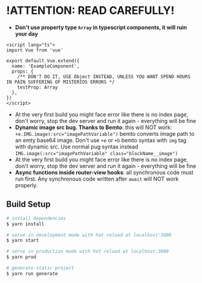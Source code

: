 # **!ATTENTION: READ CAREFULLY!**
* **Don't use property type `Array` in typescript components, it will ruin your day**
```
<script lang="ts">
import Vue from 'vue'

export default Vue.extend({
  name: 'ExampleComponent',
  props: {
    /** DON'T DO IT, USE Object INSTEAD, UNLESS YOU WANT SPEND HOURS IN PAIN SUFFERING OF MISTERIOS ERRORS */
    testProp: Array 
  },
})
</script>
```
* At the very first build you might face error like there is no index page, don't worry, stop the dev server and run it again - everything will be fine
* **Dynamic image src bug. Thanks to Bemto**: this will NOT work: ```+e.IMG.image(:src="imagePathVariable")``` bemto converts image path to an emty base64 image. Don't use ```+e``` or ```+b``` bemto syntax with ```img``` tag with dynamic src. Use normal pug syntax instead ```IMG.image(:src="imagePathVariable" class="blockName__image")```
* At the very first build you might face error like there is no index page, don't worry, stop the dev server and run it again - everything will be fine
* **Async functions inside router-view hooks**: all synchronous code must run first. Any synchronous code written after ```await``` will NOT work properly.


## Build Setup
``` bash
# install dependencies
$ yarn install

# serve in development mode with hot reload at localhost:3000
$ yarn start

# serve in production mode with hot reload at localhost:3000
$ yarn prod

# generate static project
$ yarn run generate
```
